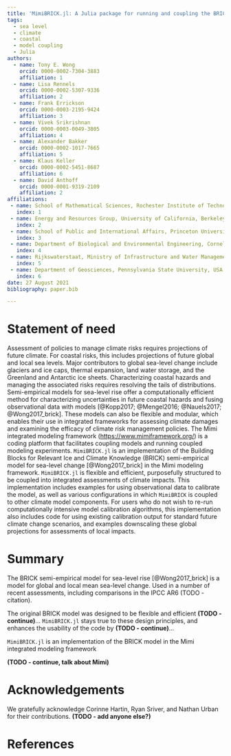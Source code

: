 ```yaml
---
title: 'MimiBRICK.jl: A Julia package for running and coupling the BRICK model for sea-level change in the Mimi integrated modeling framework'
tags:
  - sea level
  - climate
  - coastal
  - model coupling
  - Julia
authors:
  - name: Tony E. Wong
    orcid: 0000-0002-7304-3883
    affiliation: 1
  - name: Lisa Rennels
    orcid: 0000-0002-5307-9336
    affiliation: 2
  - name: Frank Errickson
    orcid: 0000-0003-2195-9424
    affiliation: 3
  - name: Vivek Srikrishnan
    orcid: 0000-0003-0049-3805
    affiliation: 4
  - name: Alexander Bakker
    orcid: 0000-0002-1017-7665
    affiliation: 5
  - name: Klaus Keller
    orcid: 0000-0002-5451-8687
    affiliation: 6
  - name: David Anthoff
    orcid: 0000-0001-9319-2109
    affiliation: 2
affiliations:
 - name: School of Mathematical Sciences, Rochester Institute of Technology, USA
   index: 1
 - name: Energy and Resources Group, University of California, Berkeley, USA
   index: 2
 - name: School of Public and International Affairs, Princeton University, USA
   index: 3
 - name: Department of Biological and Environmental Engineering, Cornell University, USA
   index: 4
 - name: Rijkswaterstaat, Ministry of Infrastructure and Water Management, The Netherlands
   index: 5
 - name: Department of Geosciences, Pennsylvania State University, USA
   index: 6
date: 27 August 2021
bibliography: paper.bib

---
```


# Statement of need

Assessment of policies to manage climate risks requires projections of future climate.
For coastal risks, this includes projections of future global and local sea levels.
Major contributors to global sea-level change include glaciers and ice caps, thermal expansion, land water storage, and the Greenland and Antarctic ice sheets.
Characterizing coastal hazards and managing the associated risks requires resolving the tails of distributions.
Semi-empirical models for sea-level rise offer a computationally efficient method for characterizing uncertainties in future coastal hazards and fusing observational data with models [@Kopp2017; @Mengel2016; @Nauels2017; @Wong2017_brick].
These models can also be flexible and modular, which enables their use in integrated frameworks for assessing climate damages and examining the efficacy of climate risk management policies.
The Mimi integrated modeling framework (https://www.mimiframework.org/) is a coding platform that facilitates coupling models and running coupled modeling experiments.
`MimiBRICK.jl` is an implementation of the Building Blocks for Relevant Ice and Climate Knowledge (BRICK) semi-empirical model for sea-level change [@Wong2017_brick] in the Mimi modeling framework.
`MimiBRICK.jl` is flexible and efficient, purposefully structured to be coupled into integrated assessments of climate impacts.
This implementation includes examples for using observational data to calibrate the model, as well as various configurations in which `MimiBRICK` is coupled to other climate model components.
For users who do not wish to re-run computationally intensive model calibration algorithms, this implementation also includes code for using existing calibration output for standard future climate change scenarios, and examples downscaling these global projections for assessments of local impacts.

# Summary

The BRICK semi-empirical model for sea-level rise [@Wong2017_brick] is a model for global and local mean sea-level change.
Used in a number of recent assessments, including comparisons in the IPCC AR6 (TODO - citation).

The original BRICK model was designed to be flexible and efficient **(TODO - continue)**...
`MimiBRICK.jl` stays true to these design principles, and enhances the usability of the code by **(TODO - continue)**...

`MimiBRICK.jl` is an implementation of the BRICK model in the Mimi integrated modeling framework

**(TODO - continue, talk about Mimi)**

# Acknowledgements

We gratefully acknowledge Corinne Hartin, Ryan Sriver, and Nathan Urban for their contributions.
**(TODO - add anyone else?)**

# References
